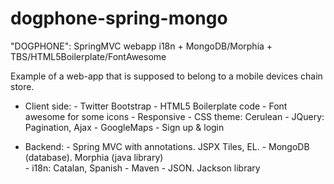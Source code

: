 dogphone-spring-mongo
=====================

"DOGPHONE": SpringMVC webapp i18n + MongoDB/Morphia + TBS/HTML5Boilerplate/FontAwesome

Example of a web-app that is supposed to belong to a mobile devices chain store.

- Client side:
      - Twitter Bootstrap
      - HTML5 Boilerplate code
      - Font awesome for some icons
      - Responsive
      - CSS theme: Cerulean
      - JQuery: Pagination, Ajax
      - GoogleMaps
      - Sign up & login

- Backend:
      - Spring MVC with annotations. JSPX Tiles, EL.
      - MongoDB (database). Morphia (java library)  
      - i18n: Catalan, Spanish
      - Maven
      - JSON. Jackson library

